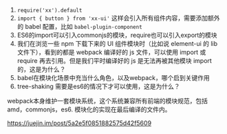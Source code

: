 1. `require('xx').default` 
2. `import { button } from 'xx-ui'` 这样会引入所有组件内容，需要添加额外的 babel 配置，比如 `babel-plugin-component`
3. ES6的import可以引入commonjs的模块，require也可以引入export的模块
4. 我们在浏览一些 npm 下载下来的 UI 组件模块时（比如说 element-ui 的 lib 文件下），看到的都是 webpack 编译好的 js 文件，可以使用 import 或 require 再去引用。但是我们平时编译好的 js 是无法再被其他模块 import 的，这是为什么？
5. babel在模块化场景中充当什么角色，以及webpack，哪个启到关键作用
6. tree-shaking 需要是es6的情况下才可以使用，这是为什么？

webpack本身维护一套模块系统，这个系统兼容所有前端的模块规范，包括amd，commonjs，es6. 模块化的实现在最后编译的文件内。

https://juejin.im/post/5a2e5f0851882575d42f5609

